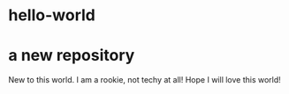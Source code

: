 # hello-world
a new repository
=================


New to this world. I am a rookie, not techy at all! Hope I will love this world!
